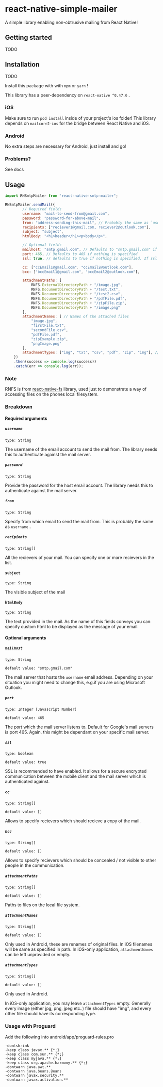 # react-native-simple-mailer

A simple library enabling non-obtrusive mailing from React Native!

## Getting started

TODO

## Installation

TODO

Install this package with with `npm` or `yarn` !

This library has a peer-dependency on `react-native ^0.47.0` .

### iOS

Make sure to run `pod install` inside of your project's ios folder! This library depends on `mailcore2-ios` for the bridge between React Native and iOS.

### Android

No extra steps are necessary for Android, just install and go!

### Problems?

See docs

## Usage

``` javascript
import RNSmtpMailer from "react-native-smtp-mailer";

RNSmtpMailer.sendMail({
        // Required fields
        username: "mail-to-send-from@gmail.com",
        password: "password-for-above-mail",
        from: "address-sending-this-mail", // Probably the same as `username` 
        recipients: ["reciever1@gmail.com, reciever2@outlook.com"],
        subject: "subject",
        htmlBody: "<h1>header</h1><p>body</p>",

        // Optional fields
        mailhost: "smtp.gmail.com", // Defaults to "smtp.gmail.com" if nothing is specified
        port: 465, // Defaults to 465 if nothing is specified
        ssl: true, // defaults to true if nothing is specified. If ssl is set to false, TLS is enabled.

        cc: ["ccEmail1@gmail.com", "ccEmail2@outlook.com"],
        bcc: ["bccEmail1@gmail.com", "bccEmail2@outlook.com"],

        attachmentPaths: [
            RNFS.ExternalDirectoryPath + "/image.jpg",
            RNFS.DocumentDirectoryPath + "/test.txt",
            RNFS.DocumentDirectoryPath + "/test2.csv",
            RNFS.DocumentDirectoryPath + "/pdfFile.pdf",
            RNFS.DocumentDirectoryPath + "/zipFile.zip",
            RNFS.DocumentDirectoryPath + "/image.png"
        ],
        attachmentNames: [ // Names of the attached files
            "image.jpg",
            "firstFile.txt",
            "secondFile.csv",
            "pdfFile.pdf",
            "zipExample.zip",
            "pngImage.png"
        ],
        attachmentTypes: ["img", "txt", "csv", "pdf", "zip", "img"], // Necessary to preserve the order as the files in attachmentPaths
    })
    .then(success => console.log(success))
    .catch(err => console.log(err));
```

### Note

RNFS is from <a href="https://github.com/itinance/react-native-fs">react-native-fs</a> library, used just to demonstrate a way of accessing files on the phones local filesystem.

### Breakdown

#### Required arguments

##### `username` 

`type: String` 

The username of the email account to send the mail from. The library needs this to authenticate against the mail server.

##### `password` 

`type: String` 

Provide the password for the host email account. The library needs this to authenticate against the
mail server.

##### `from` 

`type: String` 

Specify from which email to send the mail from. This is probably the same as `username` .

##### `recipients` 

`type: String[]` 

All the recievers of your mail. You can specify one or more recievers in the list.

#### `subject` 

`type: String` 

The visible subject of the mail

#### `htmlBody` 

`type: String` 

The text provided in the mail. As the name of this fields conveys you can specify custom html to be
displayed as the message of your email.

#### Optional arguments

##### `mailhost` 

`type: String` 

`default value: "smtp.gmail.com"` 

The mail server that hosts the `username` email address. Depending on your situation you might need to
change this, e.g.if you are using Microsoft Outlook.

##### `port` 

`type: Integer (Javascript Number)` 

`default value: 465` 

The port which the mail server listens to. Default for Google's mail servers is port 465. Again, this 
might be dependant on your specific mail server.

##### `ssl` 

`type: boolean` 

`default value: true` 

SSL is recommended to have enabled. It allows for a secure encrypted communication between the mobile client and the mail server which is authenticated against.

##### `cc` 

`type: String[]` 

`default value: []` 

Allows to specify recievers which should recieve a copy of the mail.

##### `bcc` 

`type: String[]` 

`default value: []` 

Allows to specify recievers which should be concealed / not visible to other people in the communication.

##### `attachmentPaths` 

`type: String[]` 

`default value: []` 

Paths to files on the local file system.

##### `attachmentNames` 

`type: String[]` 

`default value: []` 

Only used in Android, these are renames of original files. In iOS filenames will be same as specified in path. In iOS-only application, `attachmentNames` can be left unprovided or empty.

##### `attachmentTypes` 

`type: String[]` 

`default value: []` 

Only used in Android.

In iOS-only application, you may leave `attachmentTypes` empty. Generally every image (either jpg, png, jpeg etc..) file should have "img", and every other file should have its corresponding type.

### Usage with Proguard

Add the following into android/app/proguard-rules.pro

``` 
-dontshrink
-keep class javax.** {*;}
-keep class com.sun.** {*;}
-keep class myjava.** {*;}
-keep class org.apache.harmony.** {*;}
-dontwarn java.awt.**
-dontwarn java.beans.Beans
-dontwarn javax.security.**
-dontwarn javax.activation.**
```

